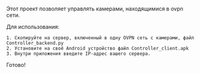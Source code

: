 Этот проект позволяет управлять камерами, находящимися в ovpn сети.

Для использования:

    1. Скопируйте на сервер, включенный в одну OVPN сеть с камерами, файл Controller_backend.py
    2. Установите на своё Android устройство файл Controller_client.apk
    3. Внутри приложения введите IP-адрес вашего сервера.
    
Готово!

